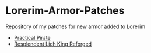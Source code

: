 # Lorerim-Armor-Patches
Repository of my patches for new armor added to Lorerim

- [Practical Pirate](Practical%20Pirate/)
- [Resplendent Lich King Reforged](Resplendent%20Lich%20King%20Reforged/)
